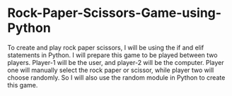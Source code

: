 # Rock-Paper-Scissors-Game-using-Python

To create and play rock paper scissors, I will be using the if and elif statements in Python. I will prepare this game to be played between two players. Player-1 will be the user, and player-2 will be the computer. Player one will manually select the rock paper or scissor, while player two will choose randomly. So I will also use the random module in Python to create this game.
